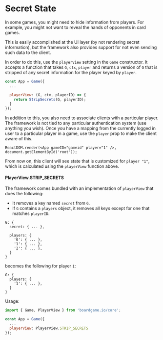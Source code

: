 # Secret State

In some games, you might need to hide information from
players. For example, you might not want to reveal the
hands of opponents in card games.

This is easily accomplished at the UI layer (by not
rendering secret information), but the framework also
provides support for not even sending such data to
the client.

In order to do this, use the `playerView` setting in
the `Game` constructor. It accepts a function that
takes `G`, `ctx`, `player` and returns a version of `G`
that is stripped of any secret information for the
player keyed by `player`.

```js
const App = Game({
  ...

  playerView: (G, ctx, playerID) => {
    return StripSecrets(G, playerID);
  }
});
```

In addition to this, you also need to associate clients with
a particular player. The framework is not tied to any particular
authentication system (use anything you wish). Once you have
a mapping from the currently logged in user to a particular
player in a game, use the `player` prop to make the client
aware of this.

```
ReactDOM.render(<App gameID="gameid" player="1" />, document.getElementById('root'));
```

From now on, this client will see state that is customized
for `player "1"`, which is calculated using the `playerView`
function above.

#### PlayerView.STRIP_SECRETS

The framework comes bundled with an implementation of `playerView`
that does the following:

- It removes a key named `secret` from `G`.
- If `G` contains a `players` object, it removes all keys except
  for one that matches `playerID`.

```
G: {
  secret: { ... },

  players: {
    '0': { ... },
    '1': { ... },
    '2': { ... },
  }
}
```

becomes the following for player `1`:

```
G: {
  players: {
    '1': { ... },
  }
}
```

Usage:

```js
import { Game, PlayerView } from 'boardgame.io/core';

const App = Game({
  ...
  playerView: PlayerView.STRIP_SECRETS
});
```
